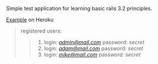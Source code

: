 Simple test application for learning basic rails 3.2 principles. 

[Example](http://boiling-anchorage-9532.herokuapp.com/) on Heroku

>registered users:
>
>>1. login: *admin@mail.com* password: *secret*
>>2. login: *adam@mail.com* password: *secret*
>>3. login: *mike@mail.com* password: *secret*
